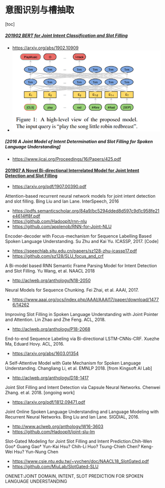 # 意图识别与槽抽取
[toc]

##### [201902 BERT for Joint Intent Classification and Slot Filling](../resources/notes/d0001/intent_201902_BERT_for_Joint_Intent_Classification_and_Slot_Filling.md)
- https://arxiv.org/abs/1902.10909
- ![](../resources/images/d0001/06303121016202231210.png)

##### [2016 A Joint Model of Intent Determination and Slot Filling for Spoken Language Understanding]
- https://www.ijcai.org/Proceedings/16/Papers/425.pdf

#### [201907 A Novel Bi-directional Interrelated Model for Joint Intent Detection and Slot Filling](../resources/notes/d0001/intent_201907_A_Novel_Bi_directional_Interrelated_Model_for_Joint_Intent_Detection_and_Slot_Filling.md)
- https://arxiv.org/pdf/1907.00390.pdf

Attention-based recurrent neural network models for joint intent detection and slot filling. Bing Liu and Ian Lane. InterSpeech, 2016
- https://pdfs.semanticscholar.org/84a9/bc5294dded8d597c9d1c958fe21e4614ff8f.pdf
- https://github.com/HadoopIt/rnn-nlu
- https://github.com/applenob/RNN-for-Joint-NLU

Encoder-decoder with Focus-mechanism for Sequence Labelling Based Spoken Language Understanding. Su Zhu and Kai Yu. ICASSP, 2017. [Code]
- https://speechlab.sjtu.edu.cn/papers/sz128-zhu-icassp17.pdf
- https://github.com/sz128/SLU_focus_and_crf


A Bi-model based RNN Semantic Frame Parsing Model for Intent Detection and Slot Filling. Yu Wang, et al. NAACL 2018
- http://aclweb.org/anthology/N18-2050

Neural Models for Sequence Chunking. Fei Zhai, et al. AAAI, 2017.
- https://www.aaai.org/ocs/index.php/AAAI/AAAI17/paper/download/14776/14262

Improving Slot Filling in Spoken Language Understanding with Joint Pointer and Attention. Lin Zhao and Zhe Feng. ACL, 2018.
- http://aclweb.org/anthology/P18-2068

End-to-end Sequence Labeling via Bi-directional LSTM-CNNs-CRF. Xuezhe Ma, Eduard Hovy. ACL, 2016.
- https://arxiv.org/abs/1603.01354

A Self-Attentive Model with Gate Mechanism for Spoken Language Understanding. Changliang Li, et al. EMNLP 2018. [from Kingsoft AI Lab]
- http://aclweb.org/anthology/D18-1417

Joint Slot Filling and Intent Detection via Capsule Neural Networks. Chenwei Zhang. et al. 2018. [ongoing work]
- https://arxiv.org/pdf/1812.09471.pdf

Joint Online Spoken Language Understanding and Language Modeling with Recurrent Neural Networks. Bing Liu and Ian Lane. SIGDIAL, 2016. 
- http://www.aclweb.org/anthology/W16-3603
- https://github.com/HadoopIt/joint-slu-lm

Slot-Gated Modeling for Joint Slot Filling and Intent Prediction.Chih-Wen Goo† Guang Gao† Yun-Kai Hsu? Chih-Li Huo? Tsung-Chieh Chen? Keng-Wei Hsu? Yun-Nung Chen
- https://www.csie.ntu.edu.tw/~yvchen/doc/NAACL18_SlotGated.pdf
- https://github.com/MiuLab/SlotGated-SLU

ONENET:JOINT DOMAIN, INTENT, SLOT PREDICTION FOR SPOKEN LANGUAGE UNDERSTANDING


